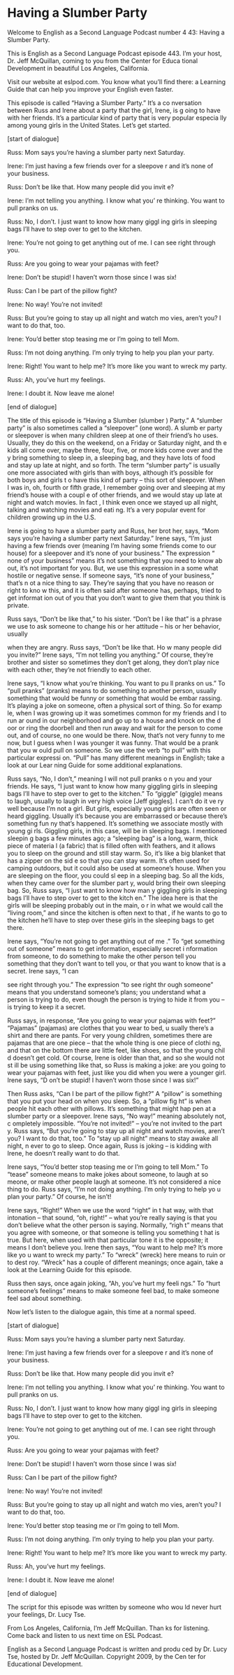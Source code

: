 # Having a Slumber Party

Welcome to English as a Second Language Podcast number 4 43: Having a Slumber Party. 

This is English as a Second Language Podcast episode 443.  I’m your host, Dr. Jeff McQuillan, coming to you from the Center for Educa tional Development in beautiful Los Angeles, California. 

Visit our website at eslpod.com.  You know what you’ll find there: a Learning Guide that can help you improve your English even faster.  

This episode is called “Having a Slumber Party.”  It’s a co nversation between Russ and Irene about a party that the girl, Irene, is g oing to have with her friends. It’s a particular kind of party that is very popular especia lly among young girls in the United States.  Let’s get started. 

[start of dialogue] 

Russ:  Mom says you’re having a slumber party next Saturday. 

Irene:  I’m just having a few friends over for a sleepove r and it’s none of your business. 

Russ:  Don’t be like that.  How many people did you invit e? 

Irene:  I’m not telling you anything.  I know what you’ re thinking.  You want to pull pranks on us. 

Russ:  No, I don’t.  I just want to know how many giggl ing girls in sleeping bags I’ll have to step over to get to the kitchen.   

Irene:  You’re not going to get anything out of me.  I can see right through you. 

Russ:  Are you going to wear your pajamas with feet? 

Irene:  Don’t be stupid!  I haven’t worn those since I was six! 

Russ:  Can I be part of the pillow fight? 

Irene:  No way!  You’re not invited! 

 Russ:  But you’re going to stay up all night and watch mo vies, aren’t you?  I want to do that, too. 

Irene:  You’d better stop teasing me or I’m going to tell Mom.  

Russ:  I’m not doing anything.  I’m only trying to help you plan your party. 

Irene:  Right!  You want to help me?  It’s more like you want to wreck my party. 

Russ:  Ah, you’ve hurt my feelings.   

Irene:  I doubt it.  Now leave me alone! 

[end of dialogue] 

The title of this episode is “Having a Slumber (slumber ) Party.”  A “slumber party” is also sometimes called a “sleepover” (one word).  A slumb er party or sleepover is when many children sleep at one of their friend’s ho uses.  Usually, they do this on the weekend, on a Friday or Saturday night, and th e kids all come over, maybe three, four, five, or more kids come over and the y bring something to sleep in, a sleeping bag, and they have lots of food and  stay up late at night, and so forth.  The term “slumber party” is usually one more associated with girls than with boys, although it’s possible for both boys and girls t o have this kind of party – this sort of sleepover.  When I was in, oh, fourth or  fifth grade, I remember going over and sleeping at my friend’s house with a coupl e of other friends, and we would stay up late at night and watch movies.  In fact , I think even once we stayed up all night, talking and watching movies and eati ng.  It’s a very popular event for children growing up in the U.S. 

Irene is going to have a slumber party and Russ, her brot her, says, “Mom says you’re having a slumber party next Saturday.”  Irene says, “I’m just having a few friends over (meaning I’m having some friends come to our  house) for a sleepover and it’s none of your business.”  The expression “ none of your business” means it’s not something that you need to know ab out, it’s not important for you.  But, we use this expression in a some what hostile or negative sense.  If someone says, “it’s none of your business,” that’s n ot a nice thing to say.  They’re saying that you have no reason or right to kno w this, and it is often said after someone has, perhaps, tried to get informat ion out of you that you don’t want to give them that you think is private. 

Russ says, “Don’t be like that,” to his sister.  “Don’t be l ike that” is a phrase we use to ask someone to change his or her attitude – his or her behavior, usually  

 when they are angry.  Russ says, “Don’t be like that.  Ho w many people did you invite?”  Irene says, “I’m not telling you anything.”  Of  course, they’re brother and sister so sometimes they don’t get along, they don’t play nice with each other, they’re not friendly to each other.   

Irene says, “I know what you’re thinking.  You want to pu ll pranks on us.”  To “pull pranks” (pranks) means to do something to another person, usually something that would be funny or something that would be embar rassing.  It’s playing a joke on someone, often a physical sort of thing.  So for examp le, when I was growing up it was sometimes common for my friends and I to run ar ound in our neighborhood and go up to a house and knock on the d oor or ring the doorbell and then run away and wait for the person to come out,  and of course, no one would be there.  Now, that’s not very funny to me now, but I guess when I was younger it was funny.  That would be a prank that you w ould pull on someone. So we use the verb “to pull” with this particular expressi on.  “Pull” has many different meanings in English; take a look at our Lear ning Guide for some additional explanations. 

Russ says, “No, I don’t,” meaning I will not pull pranks o n you and your friends. He says, “I just want to know how many giggling girls in sleeping bags I’ll have to step over to get to the kitchen.”  To “giggle” (giggle)  means to laugh, usually to laugh in very high voice [Jeff giggles].  I can’t do it ve ry well because I’m not a girl.  But girls, especially young girls are often seen or  heard giggling.  Usually it’s because you are embarrassed or because there’s something fun ny that’s happened.  It’s something we associate mostly with young gi rls.  Giggling girls, in this case, will be in sleeping bags.  I mentioned sleepin g bags a few minutes ago; a “sleeping bag” is a long, warm, thick piece of materia l (a fabric) that is filled often with feathers, and it allows you to sleep on the  ground and still stay warm. So, it’s like a big blanket that has a zipper on the sid e so that you can stay warm. It’s often used for camping outdoors, but it could also be used at someone’s house.  When you are sleeping on the floor, you could sl eep in a sleeping bag. So all the kids, when they came over for the slumber part y, would bring their own sleeping bag.  So, Russ says, “I just want to know how man y giggling girls in sleeping bags I’ll have to step over to get to the kitch en.”  The idea here is that the girls will be sleeping probably out in the main, o r in what we would call the “living room,” and since the kitchen is often next to that , if he wants to go to the kitchen he’ll have to step over these girls in the sleeping  bags to get there. 

Irene says, “You’re not going to get anything out of me .”  To “get something out of someone” means to get information, especially secret i nformation from someone, to do something to make the other person tell  you something that they don’t want to tell you, or that you want to know that is a secret.  Irene says, “I can  

 see right through you.”  The expression “to see right thr ough someone” means that you understand someone’s plans; you understand what a  person is trying to do, even though the person is trying to hide it from you  – is trying to keep it a secret. 

Russ says, in response, “Are you going to wear your pajamas with feet?” “Pajamas” (pajamas) are clothes that you wear to bed, u sually there’s a shirt and there are pants.  For very young children, sometimes there  are pajamas that are one piece – that the whole thing is one piece of clothi ng, and that on the bottom there are little feet, like shoes, so that the young chil d doesn’t get cold.  Of course, Irene is older than that, and so she would not st ill be using something like that, so Russ is making a joke: are you going to wear your pajamas with feet, just like you did when you were a younger girl.  Irene says, “D on’t be stupid!  I haven’t worn those since I was six!” 

Then Russ asks, “Can I be part of the pillow fight?”  A “pillow” is something that you put your head on when you sleep.  So, a “pillow fig ht” is when people hit each other with pillows.  It’s something that might hap pen at a slumber party or a sleepover.  Irene says, “No way!” meaning absolutely not, c ompletely impossible. “You’re not invited!” – you’re not invited to the part y.  Russ says, “But you’re going to stay up all night and watch movies, aren’t you?  I want to do that, too.” To “stay up all night” means to stay awake all night, n ever to go to sleep.  Once again, Russ is joking – is kidding with Irene, he doesn’t really want to do that. 

Irene says, “You’d better stop teasing me or I’m going to tell Mom.”  To “tease” someone means to make jokes about someone, to laugh at so meone, or make other people laugh at someone.  It’s not considered a nice thing to do.  Russ says, “I’m not doing anything.  I’m only trying to help yo u plan your party.”  Of course, he isn’t! 

Irene says, “Right!”  When we use the word “right” in t hat way, with that intonation – that sound, “oh, right!” – what you’re  really saying is that you don’t believe what the other person is saying.  Normally, “righ t” means that you agree with someone, or that someone is telling you something t hat is true.  But here, when used with that particular tone it is the opposite;  it means I don’t believe you. Irene then says, “You want to help me?  It’s more like yo u want to wreck my party.”  To “wreck” (wreck) here means to ruin or to dest roy.  “Wreck” has a couple of different meanings; once again, take a look at  the Learning Guide for this episode. 

 Russ then says, once again joking, “Ah, you’ve hurt my feeli ngs.”  To “hurt someone’s feelings” means to make someone feel bad, to make someone feel sad about something.   

Now let’s listen to the dialogue again, this time at a  normal speed. 

[start of dialogue] 

Russ:  Mom says you’re having a slumber party next Saturday. 

Irene:  I’m just having a few friends over for a sleepove r and it’s none of your business. 

Russ:  Don’t be like that.  How many people did you invit e? 

Irene:  I’m not telling you anything.  I know what you’ re thinking.  You want to pull pranks on us. 

Russ:  No, I don’t.  I just want to know how many giggl ing girls in sleeping bags I’ll have to step over to get to the kitchen.   

Irene:  You’re not going to get anything out of me.  I can see right through you. 

Russ:  Are you going to wear your pajamas with feet? 

Irene:  Don’t be stupid!  I haven’t worn those since I was six! 

Russ:  Can I be part of the pillow fight? 

Irene:  No way!  You’re not invited! 

Russ:  But you’re going to stay up all night and watch mo vies, aren’t you?  I want to do that, too. 

Irene:  You’d better stop teasing me or I’m going to tell Mom.  

Russ:  I’m not doing anything.  I’m only trying to help you plan your party. 

Irene:  Right!  You want to help me?  It’s more like you want to wreck my party. 

Russ:  Ah, you’ve hurt my feelings.   

 Irene:  I doubt it.  Now leave me alone! 

[end of dialogue] 

The script for this episode was written by someone who wou ld never hurt your feelings, Dr. Lucy Tse.   

From Los Angeles, California, I’m Jeff McQuillan.  Than ks for listening.  Come back and listen to us next time on ESL Podcast. 

English as a Second Language Podcast is written and produ ced by Dr. Lucy Tse, hosted by Dr. Jeff McQuillan.  Copyright 2009, by the Cen ter for Educational Development.


